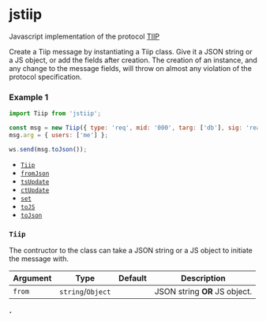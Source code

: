 # jstiip
Javascript implementation of the protocol [TIIP](https://github.com/whitelizard/tiip)

Create a Tiip message by instantiating a Tiip class. Give it a JSON string or a JS object, or add the fields after creation. The creation of an instance, and any change to the message fields, will throw on almost any violation of the protocol specification.

### Example 1

```js
import Tiip from 'jstiip';

const msg = new Tiip({ type: 'req', mid: '000', targ: ['db'], sig: 'readUser' });
msg.arg = { users: ['me'] };

ws.send(msg.toJson());
```

- [`Tiip`](#tiip)
- [`fromJson`](#fromjson)
- [`tsUpdate`](#tsupdate)
- [`ctUpdate`](#ctupdate)
- [`set`](#set)
- [`toJS`](#tojs)
- [`toJson`](#tojson)


### `Tiip`

The contructor to the class can take a JSON string or a JS object to initiate the message with.

| Argument | Type | Default | Description |
| -------- | ---- | ------- | ----------- |
| `from` | `string`/`Object` | | JSON string **OR** JS object. |

### ´
